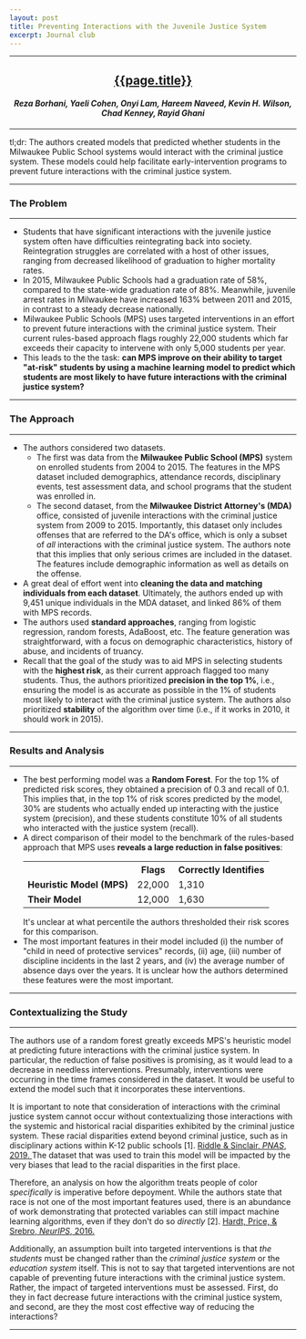 ```yaml
---
layout: post
title: Preventing Interactions with the Juvenile Justice System
excerpt: Journal club
---
```

<hr class="rule-header-title-top">
<h2 align="center"><a href="https://onyilam.github.io/juvenile.pdf">{{page.title}}</a></h2>
<h4 align="center"><i>Reza Borhani, Yaeli Cohen, Onyi Lam, Hareem Naveed,
                      Kevin H. Wilson, Chad Kenney, Rayid Ghani</i></h4>
<hr class="rule-header-title-bottom">
tl;dr: The authors created models that predicted whether students in the Milwaukee
Public School systems would interact with the criminal justice system. These models
could help facilitate early-intervention programs to prevent future interactions
with the criminal justice system.
<hr class="rule-header-top">
<h3>The Problem</h3>
<hr class="rule-header-bottom">
<ul>
    <li>Students that have significant interactions with the juvenile justice
        system often have difficulties reintegrating back into society. Reintegration 
        struggles are correlated with a host of other issues, ranging from decreased
        likelihood of graduation to higher mortality rates.</li>
    <li>In 2015, Milwaukee Public Schools had a graduation rate of 58%, compared to
        the state-wide graduation rate of 88%. Meanwhile, juvenile arrest rates
        in Milwaukee have increased 163% between 2011 and 2015, in contrast to
        a steady decrease nationally.</li>
    <li>Milwaukee Public Schools (MPS) uses targeted interventions in an effort to prevent
        future interactions with the criminal justice system. Their current rules-based
        approach flags roughly 22,000 students which far exceeds their capacity
        to intervene with only 5,000 students per year.</li>
    <li>This leads to the the task: <b>can MPS improve on their ability to target
        "at-risk" students by using a machine learning model to predict which
        students are most likely to have future interactions with the criminal
        justice system?</b></li>
</ul>
<hr class="rule-header-top">
<h3>The Approach</h3>
<hr class="rule-header-bottom">
<ul>
    <li>The authors considered two datasets.
        <ul>
            <li>The first was data from the <b>Milwaukee Public School (MPS)</b> system
            on enrolled students from 2004 to 2015. The features in the MPS
            dataset included demographics, attendance records, disciplinary
            events, test assessment data, and school programs that the student
            was enrolled in.</li>
            <li>The second dataset, from the <b>Milwaukee District Attorney's (MDA)</b>
            office, consisted of juvenile interactions with the criminal justice
            system from 2009 to 2015. Importantly, this dataset only includes
            offenses that are referred to the DA's office, which is only a
            subset of <i>all</i> interactions with the criminal justice system.
            The authors note that this implies that only serious crimes are
            included in the dataset. The features include demographic
            information as well as details on the offense.</li>
        </ul>
    </li>
    <li>A great deal of effort went into <b>cleaning the data and matching
    individuals from each dataset</b>. Ultimately, the authors ended up with
    9,451 unique individuals in the MDA dataset, and linked 86% of them with
    MPS records.</li>
    <li>The authors used <b>standard approaches</b>, ranging from logistic regression,
    random forests, AdaBoost, etc. The feature generation was
    straightforward, with a focus on demographic characteristics, history of
    abuse, and incidents of truancy.</li>
    <li>Recall that the goal of the study was to aid MPS in selecting students
    with the <b>highest risk</b>, as their current approach flagged too many students.
    Thus, the authors prioritized <b>precision in the top 1%</b>, i.e., ensuring the
    model is as accurate as possible in the 1% of students most likely to interact
    with the criminal justice system. The authors also prioritized <b>stability</b>
    of the algorithm over time (i.e., if it works in 2010, it should work in 2015).</li>
</ul>
<hr class="rule-header-top">
<h3>Results and Analysis</h3>
<hr class="rule-header-bottom">
<ul>
    <li>The best performing model was a <b>Random Forest</b>. For the top 1% of predicted risk scores, they obtained a precision of 0.3 and recall of 0.1. This implies that, in the top 1% of risk scores predicted by the model, 30% are students who actually ended up interacting with the justice system (precision), and these students constitute 10% of all students who interacted with the justice system (recall).</li>
    <li>A direct comparison of their model to the benchmark of the rules-based approach that MPS uses <b>reveals a large reduction in false positives</b>:
    <table style="width:100%">
    <tr>
        <th></th>
        <th>Flags</th>
        <th>Correctly Identifies</th>
    </tr>
    <tr>
        <td><b>Heuristic Model (MPS)</b></td>
        <td>22,000</td>
        <td>1,310</td>
    </tr>
    <tr>
        <td><b>Their Model</b></td>
        <td>12,000</td>
        <td>1,630</td>
    </tr>
    </table>
    It's unclear at what percentile the authors thresholded their risk scores for this comparison.</li>
    <li>The most important features in their model included (i) the number of "child in need of protective services" records, (ii) age, (iii) number of discipline incidents in the last 2 years, and (iv) the average number of absence days over the years. It is unclear how the authors determined these features were the most important.</li>
</ul>
<hr class="rule-header-top">
<h3>Contextualizing the Study</h3>
<hr class="rule-header-bottom">
The authors use of a random forest greatly exceeds MPS's heuristic model at
predicting future interactions with the criminal
justice system. In particular, the reduction of false positives is
promising, as it would lead to a decrease in needless interventions. Presumably,
interventions were occurring in the time frames considered in the dataset. It would
be useful to extend the model such that it incorporates these interventions.

It is important to note that consideration of interactions with the criminal justice
system cannot occur without contextualizing those interactions with the systemic
and historical racial disparities exhibited by the criminal justice system. These
racial disparities extend beyond criminal justice, such as in
disciplinary actions within K-12 public schools
<a class="reference">[1].</a>
<span class="citation">
    <a href="https://www.pnas.org/content/116/17/8255">
        Riddle & Sinclair, <i>PNAS</i>, 2019.
    </a>
</span>
The dataset
that was used to train this model will be impacted by the very biases that lead to
the racial disparities in the first place.

Therefore, an analysis on how the algorithm treats people of color <i>specifically</i>
is imperative before depoyment. While the authors state that race is not one of
the most important features used, there is an abundance of work demonstrating
that protected variables can still impact machine learning algorithms, even if
they don't do so <i>directly</i>
<a class="reference">[2].</a>
<span class="citation">
    <a href="https://papers.nips.cc/paper/6374-equality-of-opportunity-in-supervised-learning">
        Hardt, Price, & Srebro, <i>NeurIPS</i>, 2016.
    </a>
</span>

Additionally, an assumption built into targeted interventions is that
<i>the students</i> must be changed rather than the <i>criminal justice system</i>
or the <i>education system</i> itself. This is not to say that targeted interventions
are not capable of preventing future interactions with the criminal justice system.
Rather, the impact of targeted interventions must be
assessed. First, do they in fact decrease future interactions with the criminal
justice system, and second, are they the most cost effective way of reducing 
the interactions?

<hr class="rule-header-title-bottom">
